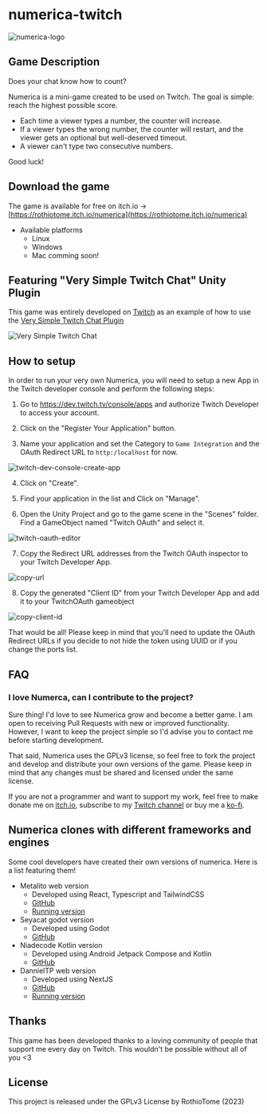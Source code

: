 # numerica-twitch

![numerica-logo](./Assets/Sprites/Title.png)

## Game Description
Does your chat know how to count?

Numerica is a mini-game created to be used on Twitch.  The goal is simple: reach the highest possible score.

- Each time a viewer types a number, the counter will increase. 
- If a viewer types the wrong number, the counter will restart, and the viewer gets an optional but well-deserved timeout.
- A viewer can't type two consecutive numbers.

Good luck!

## Download the game
The game is available for free on itch.io ->
[https://rothiotome.itch.io/numerica](https://rothiotome.itch.io/numerica)
- Available platforms
    - Linux
    - Windows
    - Mac comming soon!

## Featuring "Very Simple Twitch Chat" Unity Plugin
This game was entirely developed on [Twitch](https://twitch.tv/RothioTome) as an example of how to use the [Very Simple Twitch Chat Plugin](https://github.com/rothiotome/very-simple-twitch-chat)

![Very Simple Twitch Chat](./.github/vstc-screenshot.png)

## How to setup

In order to run your very own Numerica, you will need to setup a new App in the Twitch developer console and perform the following steps:

1. Go to https://dev.twitch.tv/console/apps and authorize Twitch Developer to access your account.

2. Click on the "Register Your Application" button.

3. Name your application and set the Category to ``Game Integration`` and the OAuth Redirect URL to ``http:/localhost`` for now.

![twitch-dev-console-create-app](./.github/twitch-dev-console-create-app.png)

4. Click on "Create".

5. Find your application in the list and Click on "Manage".

6. Open the Unity Project and go to the game scene in the "Scenes" folder. Find a GameObject named "Twitch OAuth" and select it.

![twitch-oauth-editor](./.github/twitch-oauth-editor.png)

7. Copy the Redirect URL addresses from the Twitch OAuth inspector to your Twitch Developer App.

![copy-url](./.github/copy-url.png)

8. Copy the generated "Client ID" from your Twitch Developer App and add it to your TwitchOAuth gameobject

![copy-client-id](./.github/copy-client-id.png)

That would be all! Please keep in mind that you'll need to update the OAuth Redirect URLs if you decide to not hide the token using UUID or if you change the ports list.

## FAQ
### I love Numerca, can I contribute to the project?
Sure thing! I'd love to see Numerica grow and become a better game. I am open to receiving Pull Requests with new or improved functionality. However, I want to keep the project simple so I'd advise you to contact me before starting development.

That said, Numerica uses the GPLv3 license, so feel free to fork the project and develop and distribute your own versions of the game. Please keep in mind that any changes must be shared and licensed under the same license.

If you are not a programmer and want to support my work, feel free to make donate me on [itch.io](https://rothiotome.itch.io/numerica), subscribe to my [Twitch channel](https://twitch.tv/RothioTome) or buy me a [ko-fi](https://ko-fi.com/rothiotome).

## Numerica clones with different frameworks and engines
Some cool developers have  created their own versions of numerica. Here is a list featuring them!
- Metalito web version
  - Developed using React, Typescript and TailwindCSS
  - [GitHub](https://github.com/JavierBalonga/numerica-game)
  - [Running version](https://javierbalonga.github.io/numerica-game/)
- Seyacat godot version
  - Developed using Godot
  - [GitHub](https://github.com/seyacat/numerica-twitch-godot)
- Niadecode Kotlin version
  - Developed using Android Jetpack Compose and Kotlin
  - [GitHub](https://github.com/NiadeCode/Numerica)
- DannielTP web version
  - Developed using NextJS
  - [GitHub](https://github.com/DannielTp/numerica-twitch-game)
  - [Running version](https://numerica.dannieltp.com)

## Thanks
This game has been developed thanks to a loving community of people that support me every day on Twitch. This wouldn't be possible without all of you <3

## License
This project is released under the GPLv3 License by RothioTome (2023)